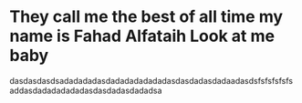 # They call me the best of all time my name is Fahad Alfataih Look at me baby 

dasdasdasdsadadadadasdadadadadadadasdasdadasdadaadasdsfsfsfsfsfsaddasdadadadadadasdasdadasdadadsa